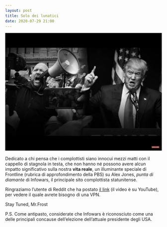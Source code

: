 ```yaml
---
layout: post
title: Solo dei lunatici
date: 2020-07-29 21:00
---
```



![Alex Jones & ...beh, l’altro lo conoscete](JonesTrump.jpeg)

Dedicato a chi pensa che i complottisti siano innocui mezzi matti con il cappello di stagnola in testa, che non hanno né possono avere alcun impatto significativo sulla nostra **vita reale**, un illuminante speciale di Frontline (rubrica di approfondimento della PBS) su Alex Jones, *punta di diamante* di Infowars, il principale sito complottista statunitense.

Ringraziamo l’utente di Reddit che ha postato [il link](https://youtu.be/AVjL5rUx3TM) (il video è su YouTube), per vedere il quale avrete bisogno di una VPN.

Stay Tuned, Mr.Frost

P.S. Come antipasto, considerate che Infowars è riconosciuto come una delle principali concause dell’elezione dell’attuale presidente degli USA.
